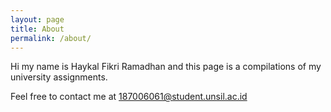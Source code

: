 ```yaml
---
layout: page
title: About
permalink: /about/
---
```

Hi my name is Haykal Fikri Ramadhan and this page is a compilations of my university assignments. 

Feel free to contact me at [187006061@student.unsil.ac.id](mailto:187006061@student.unsil.ac.id)
